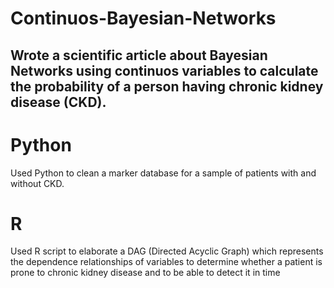 # Continuos-Bayesian-Networks
## Wrote a scientific article about Bayesian Networks using continuos variables to calculate the probability of a person having chronic kidney disease (CKD).

# Python
Used Python to clean a marker database for a sample of patients with and without CKD.

# R
Used R script to elaborate a DAG (Directed Acyclic Graph) which represents the dependence relationships of variables to determine whether a patient is prone to chronic kidney disease and to be able to detect it in time
